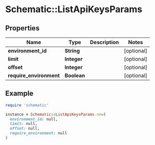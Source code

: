# Schematic::ListApiKeysParams

## Properties

| Name | Type | Description | Notes |
| ---- | ---- | ----------- | ----- |
| **environment_id** | **String** |  | [optional] |
| **limit** | **Integer** |  | [optional] |
| **offset** | **Integer** |  | [optional] |
| **require_environment** | **Boolean** |  | [optional] |

## Example

```ruby
require 'schematic'

instance = Schematic::ListApiKeysParams.new(
  environment_id: null,
  limit: null,
  offset: null,
  require_environment: null
)
```

